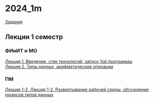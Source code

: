 # 2024_1m

[Задания](https://drive.google.com/drive/folders/1H6Lx8oZa6LBnLz5IT4-HaakGjofqpH1H)

## Лекции 1 семестр
### ФИиИТ и МО
[Лекция 1. Введение, стек технологий, запуск 1ой программы](https://t.me/programming_1m_2024/4)  
[Лекция 2. Типы данных, арифметические операции](https://t.me/programming_1m_2024/6)  

### ПМ
[Лекция 1-2. Лекция 1-2. Развертывание рабочей среды, обсуждение нюансов типов данных](https://t.me/programming_1m_2024/8)  
  